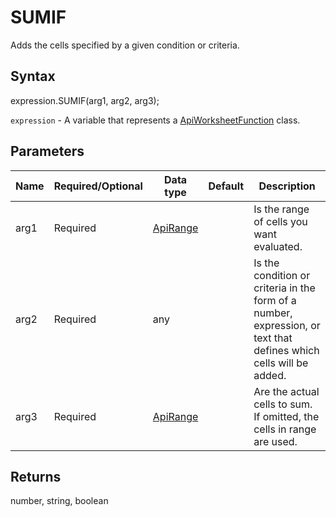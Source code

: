 # SUMIF

Adds the cells specified by a given condition or criteria.

## Syntax

expression.SUMIF(arg1, arg2, arg3);

`expression` - A variable that represents a [ApiWorksheetFunction](../ApiWorksheetFunction.md) class.

## Parameters

| **Name** | **Required/Optional** | **Data type** | **Default** | **Description** |
| ------------- | ------------- | ------------- | ------------- | ------------- |
| arg1 | Required | [ApiRange](../../ApiRange/ApiRange.md) |  | Is the range of cells you want evaluated. |
| arg2 | Required | any |  | Is the condition or criteria in the form of a number, expression, or text that defines which cells will be added. |
| arg3 | Required | [ApiRange](../../ApiRange/ApiRange.md) |  | Are the actual cells to sum. If omitted, the cells in range are used. |

## Returns

number, string, boolean